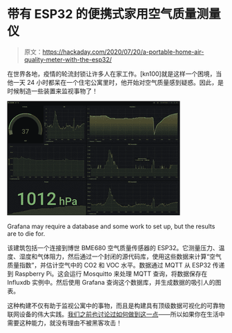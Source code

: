# 带有 ESP32 的便携式家用空气质量测量仪

> 原文：<https://hackaday.com/2020/07/20/a-portable-home-air-quality-meter-with-the-esp32/>

在世界各地，疫情的轮流封锁让许多人在家工作。[kn100]就是这样一个困境，当他一天 24 小时都呆在一个住宅公寓里时，他开始对空气质量感到疑惑。因此，是时候制造一些装置来监视事物了！

![](img/0de9e1f034177468184b2895adecff3b.png)

Grafana may require a database and some work to set up, but the results are to die for.

该建筑包括一个连接到博世 BME680 空气质量传感器的 ESP32。它测量压力、温度、湿度和气体阻力，然后通过一个封闭的源代码库，使用这些数据来计算“空气质量指数”，并估计空气中的 CO2 和 VOC 水平。数据通过 MQTT 从 ESP32 传递到 Raspberry Pi。这会运行 Mosquitto 来处理 MQTT 查询，将数据保存在 Influxdb 实例中。然后使用 Grafana 查询这个数据库，并生成数据的吸引人的图表。

这种构建不仅有助于监视公寓中的事物，而且是构建具有顶级数据可视化的可靠物联网设备的伟大实践。[我们之前也讨论过如何做到这一点](https://hackaday.com/2019/01/23/howto-docker-databases-and-dashboards-to-deal-with-your-data/)——所以如果你在生活中需要这种能力，就没有理由不被黑客攻击！